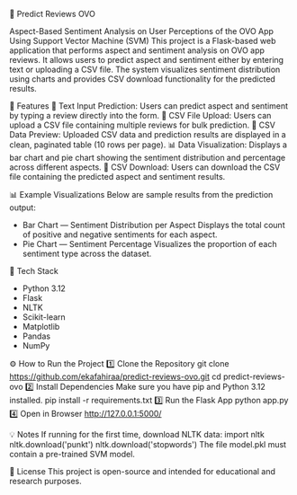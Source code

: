 🧠 Predict Reviews OVO

Aspect-Based Sentiment Analysis on User Perceptions of the OVO App Using Support Vector Machine (SVM)
This project is a Flask-based web application that performs aspect and sentiment analysis on OVO app reviews. It allows users to predict aspect and sentiment either by entering text or uploading a CSV file. The system visualizes sentiment distribution using charts and provides CSV download functionality for the predicted results.

🚀 Features
📝 Text Input Prediction: Users can predict aspect and sentiment by typing a review directly into the form.
📂 CSV File Upload: Users can upload a CSV file containing multiple reviews for bulk prediction.
👀 CSV Data Preview: Uploaded CSV data and prediction results are displayed in a clean, paginated table (10 rows per page).
📊 Data Visualization: Displays a bar chart and pie chart showing the sentiment distribution and percentage across different aspects.
💾 CSV Download: Users can download the CSV file containing the predicted aspect and sentiment results.

📊 Example Visualizations
Below are sample results from the prediction output:
- Bar Chart — Sentiment Distribution per Aspect
Displays the total count of positive and negative sentiments for each aspect.
- Pie Chart — Sentiment Percentage
Visualizes the proportion of each sentiment type across the dataset.

🧩 Tech Stack
- Python 3.12
- Flask
- NLTK
- Scikit-learn
- Matplotlib
- Pandas
- NumPy

⚙️ How to Run the Project
1️⃣ Clone the Repository
git clone https://github.com/ekafahiraa/predict-reviews-ovo.git
cd predict-reviews-ovo
2️⃣ Install Dependencies
Make sure you have pip and Python 3.12 installed.
pip install -r requirements.txt
3️⃣ Run the Flask App
python app.py
4️⃣ Open in Browser
http://127.0.0.1:5000/

💡 Notes
If running for the first time, download NLTK data:
import nltk
nltk.download('punkt')
nltk.download('stopwords')
The file model.pkl must contain a pre-trained SVM model.

📜 License
This project is open-source and intended for educational and research purposes.
